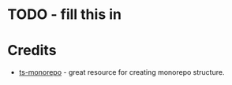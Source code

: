 # TODO - fill this in

# Credits

- [ts-monorepo](https://github.com/NiGhTTraX/ts-monorepo/tree/master) - great resource for creating monorepo structure.
